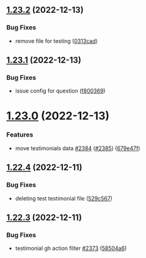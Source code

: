 ## [1.23.2](https://github.com/EddieHubCommunity/LinkFree/compare/v1.23.1...v1.23.2) (2022-12-13)


### Bug Fixes

* remove file for testing ([0313cad](https://github.com/EddieHubCommunity/LinkFree/commit/0313cad411b43101732042ec5ffa405c109b2abf))



## [1.23.1](https://github.com/EddieHubCommunity/LinkFree/compare/v1.23.0...v1.23.1) (2022-12-13)


### Bug Fixes

* issue config for question ([f800369](https://github.com/EddieHubCommunity/LinkFree/commit/f800369747f1ff4833825ffd737cf053b558cc27))



# [1.23.0](https://github.com/EddieHubCommunity/LinkFree/compare/v1.22.4...v1.23.0) (2022-12-13)


### Features

* move testimonials data [#2384](https://github.com/EddieHubCommunity/LinkFree/issues/2384) ([#2385](https://github.com/EddieHubCommunity/LinkFree/issues/2385)) ([679e47f](https://github.com/EddieHubCommunity/LinkFree/commit/679e47fcc0d4d752641680cbc44bd77df73ec489))



## [1.22.4](https://github.com/EddieHubCommunity/LinkFree/compare/v1.22.3...v1.22.4) (2022-12-11)


### Bug Fixes

* deleting test testimonial file ([529c567](https://github.com/EddieHubCommunity/LinkFree/commit/529c5678fde412b984f5765f9eba6896d40d1249))



## [1.22.3](https://github.com/EddieHubCommunity/LinkFree/compare/v1.22.2...v1.22.3) (2022-12-11)


### Bug Fixes

* testimonial gh action filter [#2373](https://github.com/EddieHubCommunity/LinkFree/issues/2373) ([58504a6](https://github.com/EddieHubCommunity/LinkFree/commit/58504a668c8337d2e0466b91b81098c01c39889f))



